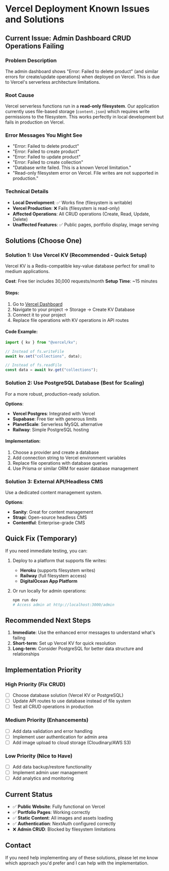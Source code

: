 # Vercel Deployment Known Issues and Solutions

## Current Issue: Admin Dashboard CRUD Operations Failing

### Problem Description

The admin dashboard shows "Error: Failed to delete product" (and similar errors for create/update operations) when deployed on Vercel. This is due to Vercel's serverless architecture limitations.

### Root Cause

Vercel serverless functions run in a **read-only filesystem**. Our application currently uses file-based storage (`content.json`) which requires write permissions to the filesystem. This works perfectly in local development but fails in production on Vercel.

### Error Messages You Might See

- "Error: Failed to delete product"
- "Error: Failed to create product"
- "Error: Failed to update product"
- "Error: Failed to create collection"
- "Database write failed. This is a known Vercel limitation."
- "Read-only filesystem error on Vercel. File writes are not supported in production."

### Technical Details

- **Local Development**: ✅ Works fine (filesystem is writable)
- **Vercel Production**: ❌ Fails (filesystem is read-only)
- **Affected Operations**: All CRUD operations (Create, Read, Update, Delete)
- **Unaffected Features**: ✅ Public pages, portfolio display, image serving

## Solutions (Choose One)

### Solution 1: Use Vercel KV (Recommended - Quick Setup)

Vercel KV is a Redis-compatible key-value database perfect for small to medium applications.

**Cost**: Free tier includes 30,000 requests/month
**Setup Time**: ~15 minutes

#### Steps:

1. Go to [Vercel Dashboard](https://vercel.com/dashboard)
2. Navigate to your project → Storage → Create KV Database
3. Connect it to your project
4. Replace file operations with KV operations in API routes

#### Code Example:

```typescript
import { kv } from "@vercel/kv";

// Instead of fs.writeFile
await kv.set("collections", data);

// Instead of fs.readFile
const data = await kv.get("collections");
```

### Solution 2: Use PostgreSQL Database (Best for Scaling)

For a more robust, production-ready solution.

**Options**:

- **Vercel Postgres**: Integrated with Vercel
- **Supabase**: Free tier with generous limits
- **PlanetScale**: Serverless MySQL alternative
- **Railway**: Simple PostgreSQL hosting

#### Implementation:

1. Choose a provider and create a database
2. Add connection string to Vercel environment variables
3. Replace file operations with database queries
4. Use Prisma or similar ORM for easier database management

### Solution 3: External API/Headless CMS

Use a dedicated content management system.

**Options**:

- **Sanity**: Great for content management
- **Strapi**: Open-source headless CMS
- **Contentful**: Enterprise-grade CMS

## Quick Fix (Temporary)

If you need immediate testing, you can:

1. Deploy to a platform that supports file writes:

   - **Heroku** (supports filesystem writes)
   - **Railway** (full filesystem access)
   - **DigitalOcean App Platform**

2. Or run locally for admin operations:
   ```bash
   npm run dev
   # Access admin at http://localhost:3000/admin
   ```

## Recommended Next Steps

1. **Immediate**: Use the enhanced error messages to understand what's failing
2. **Short-term**: Set up Vercel KV for quick resolution
3. **Long-term**: Consider PostgreSQL for better data structure and relationships

## Implementation Priority

### High Priority (Fix CRUD)

- [ ] Choose database solution (Vercel KV or PostgreSQL)
- [ ] Update API routes to use database instead of file system
- [ ] Test all CRUD operations in production

### Medium Priority (Enhancements)

- [ ] Add data validation and error handling
- [ ] Implement user authentication for admin area
- [ ] Add image upload to cloud storage (Cloudinary/AWS S3)

### Low Priority (Nice to Have)

- [ ] Add data backup/restore functionality
- [ ] Implement admin user management
- [ ] Add analytics and monitoring

## Current Status

- ✅ **Public Website**: Fully functional on Vercel
- ✅ **Portfolio Pages**: Working correctly
- ✅ **Static Content**: All images and assets loading
- ✅ **Authentication**: NextAuth configured correctly
- ❌ **Admin CRUD**: Blocked by filesystem limitations

## Contact

If you need help implementing any of these solutions, please let me know which approach you'd prefer and I can help with the implementation.
